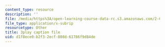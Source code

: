 ```yaml
---
content_type: resource
description: ''
file: /media/https%3A/open-learning-course-data-rc.s3.amazonaws.com/2-003sc-engineering-dynamics-fall-2011/d1f8ece0b2f32ecf808d61786f9d84de_9_d8CQrCYUw.srt
file_type: application/x-subrip
resourcetype: Other
title: 3play caption file
uid: d1f8ece0-b2f3-2ecf-808d-61786f9d84de
---
```

